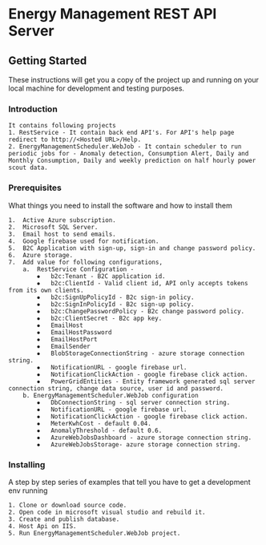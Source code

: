 # Energy Management REST API Server


## Getting Started

These instructions will get you a copy of the project up and running on your local machine for development and testing purposes.

### Introduction

```
It contains following projects
1. RestService - It contain back end API's. For API's help page redirect to http://<Hosted URL>/Help.
2. EnergyManagementScheduler.WebJob - It contain scheduler to run periodic jobs for - Anomaly detection, Consumption Alert, Daily and Monthly Consumption, Daily and weekly prediction on half hourly power scout data.

```

### Prerequisites

What things you need to install the software and how to install them

```
1.	Active Azure subscription.
2.	Microsoft SQL Server.
3.	Email host to send emails.	
4.	Google firebase used for notification.						
5.	B2C Application with sign-up, sign-in and change password policy.
6.	Azure storage.
7. 	Add value for following configurations,
    a.	RestService Configuration - 	
        ⦁	b2c:Tenant - B2C application id.
        ⦁	b2c:ClientId - Valid client id, API only accepts tokens from its own clients.
        ⦁	b2c:SignUpPolicyId - B2c sign-in policy.
        ⦁	b2c:SignInPolicyId - B2c sign-up policy.
        ⦁	b2c:ChangePasswordPolicy - B2c change password policy.
        ⦁	b2c:ClientSecret - B2c app key.
        ⦁	EmailHost
        ⦁	EmailHostPassword
        ⦁	EmailHostPort
        ⦁	EmailSender
        ⦁	BlobStorageConnectionString - azure storage connection string.
        ⦁	NotificationURL - google firebase url.
        ⦁	NotificationClickAction - google firebase click action.
        ⦁	PowerGridEntities - Entity framework generated sql server connection string, change data source, user id and password. 
	b. EnergyManagementScheduler.WebJob configuration
        ⦁	DbConnectionString - sql server connection string.
        ⦁	NotificationURL - google firebase url.
        ⦁	NotificationClickAction - google firebase click action.
        ⦁	MeterKwhCost - default 0.04.
        ⦁	AnomalyThreshold - default 0.6.
        ⦁	AzureWebJobsDashboard - azure storage connection string.
        ⦁	AzureWebJobsStorage- azure storage connection string.	
```

### Installing

A step by step series of examples that tell you have to get a development env running


```
1. Clone or download source code.
2. Open code in microsoft visual studio and rebuild it.
3. Create and publish database.
4. Host Api on IIS.
5. Run EnergyManagementScheduler.WebJob project.

```

